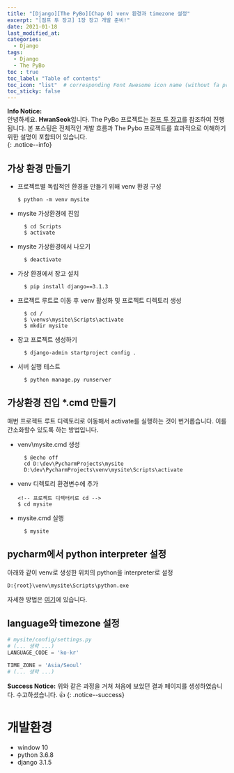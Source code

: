 ```yaml
---
title: "[Django][The PyBo][Chap 0] venv 환경과 timezone 설정"
excerpt: "[점프 투 장고] 1장 장고 개발 준비!"
date: 2021-01-18
last_modified_at: 
categories:
  - Django
tags:
  - Django
  - The PyBo
toc : true
toc_label: "Table of contents"
toc_icon: "list"  # corresponding Font Awesome icon name (without fa prefix)
toc_sticky: false
---
```


**Info Notice:**  
안녕하세요. **HwanSeok**입니다. The PyBo 프로젝트는 [점프 투 장고][1]를 참조하여 진행됩니다. 본 포스팅은 전체적인 개발 흐름과 The Pybo 프로젝트를 효과적으로 이해하기 위한 설명이 포함되어 있습니다.  
{: .notice--info}

## 가상 환경 만들기

- 프로젝트별 독립적인 환경을 만들기 위해 venv 환경 구성
  ```shell
  $ python -m venv mysite
  ```
- mysite 가상환경에 진입
  ```shell
    $ cd Scripts
    $ activate
  ```
- mysite 가상환경에서 나오기
  ```shell
    $ deactivate
  ```
- 가상 환경에서 장고 설치
  ```shell
    $ pip install django==3.1.3
  ```
- 프로젝트 루트로 이동 후 venv 활성화 및 프로젝트 디렉토리 생성
  ```shell
    $ cd /
    $ \venvs\mysite\Scripts\activate
    $ mkdir mysite
  ```
- 장고 프로젝트 생성하기
  ```shell
    $ django-admin startproject config .
  ```
- 서버 실행 테스트
  ```shell
    $ python manage.py runserver
  ```

## 가상환경 진입 *.cmd 만들기

매번 프로젝트 루트 디렉토리로 이동해서 activate를 실행하는 것이 번거롭습니다. 이를 간소화할수 있도록 하는 방법입니다.  

- venv\mysite.cmd 생성
  ```shell
    $ @echo off
    cd D:\dev\PycharmProjects\mysite
    D:\dev\PycharmProjects\venv\mysite\Scripts\activate
  ```
- venv 디렉토리 환경변수에 추가
  ```shell
  <!-- 프로젝트 디렉터리로 cd -->
  $ cd mysite
  ```
- mysite.cmd 실행
  ```shell
    $ mysite 
  ```

## pycharm에서 python interpreter 설정

아래와 같이 venv로 생성한 위치의 python을 interpreter로 설정  

```
D:{root}\venv\mysite\Scripts\python.exe
```

자세한 방법은 [여기][2]에 있습니다.  

## language와 timezone 설정

```python
# mysite/config/settings.py
# (... 생략 ...)
LANGUAGE_CODE = 'ko-kr'

TIME_ZONE = 'Asia/Seoul'
# (... 생략 ...)
```

**Success Notice:**
위와 같은 과정을 거쳐 처음에 보았던 결과 페이지를 생성하였습니다. 수고하셨습니다. :+1:
{: .notice--success}

# 개발환경

- window 10
- python 3.6.8
- django 3.1.5

[1]: https://wikidocs.net/70588
[2]: https://wikidocs.net/72407#2_1
